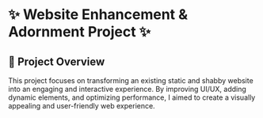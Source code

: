 # ✨ Website Enhancement & Adornment Project ✨  

## 🎯 Project Overview  
This project focuses on transforming an existing static and shabby website into an engaging and interactive experience. By improving UI/UX, adding dynamic elements, and optimizing performance, I aimed to create a visually appealing and user-friendly web experience.    
